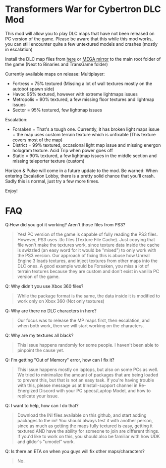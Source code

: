 # Transformers War for Cybertron DLC Mod
This mod will allow you to play DLC maps that have not been released on PC version of the game.
Please be aware that this while this mod works, you can still encounter quite a few untextured models and crashes (mostly in escalation)


Install the DLC map files from [here](https://drive.google.com/file/d/1JtAgk5OmEQq71TiAyuiwNvanqXpxzMKq/view?usp=sharing) or [MEGA mirror](https://mega.nz/file/klVEGBDS#mAKAy05AohGmkTWjUG-egK_-_hgJEO__L2_wIVaaHNc) to the main root folder of the game (Next to Binaries and TransGame folder)

Currently available maps on release:
Multiplayer:
- Fortress = 75% textured (Missing a lot of wall textures mostly on the autobot spawn side)
- Havoc 95% textured, however with extreme lightmaps issues
- Metropolis = 90% textured, a few missing floor textures and lightmap issues
- Sector = 95% textured, few lightmap issues

Escalation:
- Forsaken = That's a tough one. Currently, it has broken light maps issue + the map uses custom terrain texture which is unfixable (This texture covers most of the map)
- District = 99% textured, occasional light map issue and missing energon hologram texture. Acid Trip when power goes off
- Static = 90% textured, a few lightmap issues in the middle section and missing teleporter texture (custom)


Horizon & Pulse will come in a future update to the mod.
Be warned: When entering Escalation Lobby, there is a pretty solid chance that you'll crash. Sadly this is normal, just try a few more times.

Enjoy!

#  FAQ

Q:How did you got it working? Aren't those files from PS3?
> Yes! PC version of the game is capable of fully reading the PS3 files. However, PS3 uses .tfc files (Texture File Cache). Just copying that file won't make the textures work, since texture data inside the cache is swizzled (an easy word for it would be "mixed") to only work with the PS3 version.
Our approach of fixing this is abuse how Unreal Engine 3 loads textures, and inject textures from other maps into the DLC ones. A good example would be Forsaken, you miss a lot of terrain textures because they are custom and don't exist in vanilla PC version of the game.

Q: Why didn't you use Xbox 360 files?
> While the package format is the same, the data inside it is modified to work only on Xbox 360 (Not only textures)

Q: Why are there no DLC characters in here?
> Our focus was to release the MP maps first, then escalation, and when both work, then we will start working on the characters.

Q: Why are my textures all black?
> This issue happens randomly for some people. I haven't been able to pinpoint the cause yet.

Q: I'm getting "Out of Memory" error, how can I fix it?
> This issue happens mostly on laptops, but also on some PCs as well. We tried to minimalize the amount of packages that are being loaded to prevent this, but that is not an easy task. If you're having trouble with this, please message us at #install-support channel in Re-Energized Discord with your PC specs/Laptop Model, and how to replicate your issue.

Q: I want to help, how can I do that?
> Download the INI files available on this github, and start adding packages to the ini! You should always test it with another person, since as much as getting the maps fully textured is easy, getting it textured AND have the ability for someone to join are different things. If you'd like to work on this, you should also be familiar with how UDK and gildor's "umodel" work.

Q: Is there an ETA on when you guys will fix other maps/characters?
> No.
